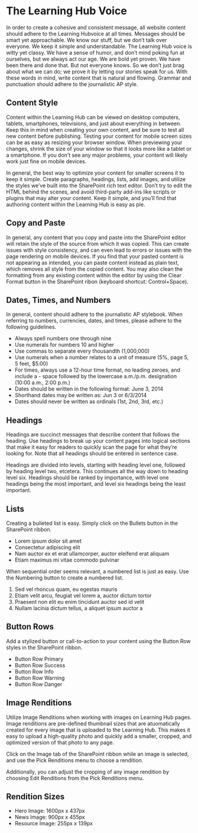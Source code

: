 # The Learning Hub Voice

​​​​In order to create a cohesive and consistent message, all website content should adhere to the Learning Hubvoice at all times. Messages should be smart yet approachable. We know our stuff, but we don’t talk over everyone. We keep it simple and understandable. The Learning Hub voice is witty yet classy. We have a sense of humor, and don’t mind poking fun at ourselves, but we always act our age. We are bold yet proven. We have been there and done that. But not everyone knows. So we don’t just brag about what we can do; we prove it by letting our stories speak for us​. With these words in mind, write content that is natural and flowing. Grammar and punctuation should adhere to the journalistic AP style.​​​​

## Content Style

Content within the Learning Hub can be viewed on desktop computers, tablets, smartphones, televisions, and just about everything in between. Keep this in mind when creating your own content, and be sure to test all new content before publishing. Testing your content for mobile screen sizes can be as easy as resizing your browser window. When previewing your changes, shrink the size of your window so that it looks more like a tablet or a smartphone. If you don’t see any major problems, your content will likely work just fine on mobile devices.

In general, the best way to optimize your content for smaller screens it to keep it simple. Create paragraphs, headings, lists, add images, and utilize the styles we’ve built into the SharePoint rich text editor. Don’t try to edit the HTML behind the scenes, and avoid third-party add-ins like scripts or plugins that may alter your content. Keep it simple, and you’ll find that authoring content within the Learning Hub is easy as pie.​​​

## Copy and Paste

In general, any content that you copy and paste into the SharePoint editor will retain the style of the source from which it was copied. This can create issues with style consistency, and can even lead to errors or issues with the page rendering on mobile devices. If you find that your pasted content is not appearing as intended, you can paste content instead as plain text, which removes all style from the copied content. You may also clean the formatting from any existing content within the editor by using the Clear Format button in the SharePoint ribon (keyboard shortcut: Control+Space).

## Dates, Times, and Numbers

In general, content should adhere to the journalistic AP stylebook. When referring to numbers, currencies, dates, and times, please adhere to the following guidelines.

- Always spell nu​mbers one through nine
- Use numerals for numbers 10 and higher
- Use commas to separate every thousandth (1,000,000)
- Use numerals when a number relates to a unit of measure (5%, page 5, 5 feet, \$5.00)
- For times, always use a 12-hour time format, no leading zeroes, and include a - space followed by the lowercase a.m./p.m. designation (10:00 a.m., 2:00 p.m.)
- Dates should be written in the following format: June 3, 2014
- Shorthand dates may be written as: Jun 3 or 6/3/2014
- Dates should never be written as ordinals (1st, 2nd, 3rd, etc.)

## Headings

Headings are succinct messages that describe content that follows the heading. Use headings to break up your content pages into logical sections that make it easy for readers to quickly scan the page for what they’re looking for. Note that all headings should be entered in sentence case.

Headings are divided into levels, starting with heading level one, followed by heading level two, etcetera. This continues all the way down to heading level six. Headings should be ranked by importance, with level one headings being the most important, and level six headings being the least important.

## Lists

Creating a bulleted list is easy. Simply click on the Bullets button in the SharePoint ribbon.

- Lorem ipsum dolor sit amet​
- Consectetur adipiscing elit
- Nam auctor ex et erat ullamcorper, auctor eleifend erat aliquam
- Etiam maximus mi vitae commodo pulvinar

When sequential order seems relevant, a numbered list is just as easy.​ Use the Numbering button to create a numbered list.

1. Sed vel rhoncus quam, eu egestas m​auris
1. Etiam velit arcu, feugiat vel lorem a, auctor dictum tortor
1. Praesent non elit eu enim tincidunt auctor sed id velit
1. Nullam lacinia dictum tellus, a aliquet ipsum auctor a

## Button Rows

Add a stylized button or call-to-action to your content using the Button Row styles in the SharePoint ribbon.

- Button Row Primary
- Button Row Success
- Button Row Info
- Button Row Warning
- Button Row Danger

## Image Renditions

Utilize Image Renditions when working with images on Learning Hub pages. Image renditions are pre-defined thumbnail sizes that are atuomatically created for every image that is uploaded to the Learning Hub. This makes it easy to ​​upload a high-quality photo and quickly add a smaller, cropped, and optimized version of that photo to any page.

Click on the Image tab of the SharePoint ribbon while an image is selected, and use the Pick Renditions menu to choose a rendition.​​​

Additionally, you can adjust the cropping of any image rendition by choosing Edit Renditions from the Pick Renditions menu.​

## Rendition Sizes

- Hero Image: 1600px x 437px
- News Image: 900px x 455px
- Resource Image: 255px x 139px​​
